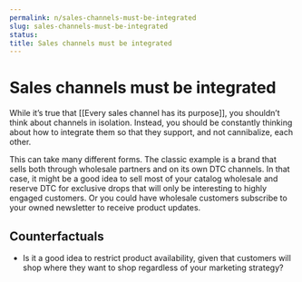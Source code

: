 ```yaml
---
permalink: n/sales-channels-must-be-integrated
slug: sales-channels-must-be-integrated
status: 
title: Sales channels must be integrated
---
```

# Sales channels must be integrated

While it’s true that [[Every sales channel has its purpose]], you shouldn’t think about channels in isolation. Instead, you should be constantly thinking about how to integrate them so that they support, and not cannibalize, each other.

This can take many different forms. The classic example is a brand that sells both through wholesale partners and on its own DTC channels. In that case, it might be a good idea to sell most of your catalog wholesale and reserve DTC for exclusive drops that will only be interesting to highly engaged customers. Or you could have wholesale customers subscribe to your owned newsletter to receive product updates.

## Counterfactuals

- Is it a good idea to restrict product availability, given that customers will shop where they want to shop regardless of your marketing strategy?

